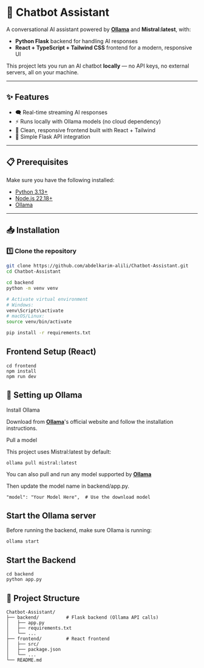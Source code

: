 # 🤖 Chatbot Assistant

A conversational AI assistant powered by **[Ollama](https://ollama.com/)** and **Mistral:latest**, with:
- **Python Flask** backend for handling AI responses
- **React + TypeScript + Tailwind CSS** frontend for a modern, responsive UI

This project lets you run an AI chatbot **locally** — no API keys, no external servers, all on your machine.

---

## ✨ Features
- 🗨 Real-time streaming AI responses
- ⚡ Runs locally with Ollama models (no cloud dependency)
- 🎨 Clean, responsive frontend built with React + Tailwind
- 🔌 Simple Flask API integration

---

## 📋 Prerequisites

Make sure you have the following installed:

- [Python 3.13+](https://www.python.org/downloads/)
- [Node.js 22.18+](https://nodejs.org/en/download/)
- [Ollama](https://ollama.com/download)

---

## 📥 Installation

### 1️⃣ Clone the repository
```bash
git clone https://github.com/abdelkarim-alili/Chatbot-Assistant.git
cd Chatbot-Assistant

cd backend
python -m venv venv

# Activate virtual environment
# Windows:
venv\Scripts\activate
# macOS/Linux:
source venv/bin/activate

pip install -r requirements.txt
```

## Frontend Setup (React)
```
cd frontend
npm install
npm run dev
```

## 🤖 Setting up Ollama
Install Ollama

Download from **[Ollama](https://ollama.com/)**'s official website and follow the installation instructions.

Pull a model

This project uses Mistral:latest by default:
```
ollama pull mistral:latest
```
You can also pull and run any model supported by **[Ollama](https://ollama.com/search)**

Then update the model name in backend/app.py.
```
"model": "Your Model Here",  # Use the download model
```
## Start the Ollama server
Before running the backend, make sure Ollama is running:
```
ollama start
```

## Start the Backend
```
cd backend
python app.py
```

## 📂 Project Structure
```
Chatbot-Assistant/
├── backend/          # Flask backend (Ollama API calls)
│   ├── app.py
│   ├── requirements.txt
│   └── ...
├── frontend/         # React frontend
│   ├── src/
│   ├── package.json
│   └── ...
└── README.md
```
